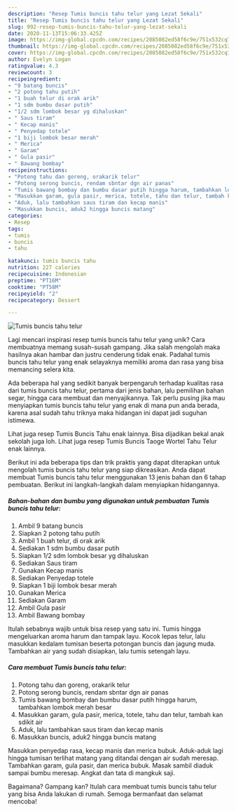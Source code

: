 ```yaml
---
description: "Resep Tumis buncis tahu telur yang Lezat Sekali"
title: "Resep Tumis buncis tahu telur yang Lezat Sekali"
slug: 992-resep-tumis-buncis-tahu-telur-yang-lezat-sekali
date: 2020-11-13T15:06:33.425Z
image: https://img-global.cpcdn.com/recipes/2085082ed58f6c9e/751x532cq70/tumis-buncis-tahu-telur-foto-resep-utama.jpg
thumbnail: https://img-global.cpcdn.com/recipes/2085082ed58f6c9e/751x532cq70/tumis-buncis-tahu-telur-foto-resep-utama.jpg
cover: https://img-global.cpcdn.com/recipes/2085082ed58f6c9e/751x532cq70/tumis-buncis-tahu-telur-foto-resep-utama.jpg
author: Evelyn Logan
ratingvalue: 4.3
reviewcount: 3
recipeingredient:
- "9 batang buncis"
- "2 potong tahu putih"
- "1 buah telur di orak arik"
- "1 sdm bumbu dasar putih"
- "1/2 sdm lombok besar yg dihaluskan"
- " Saus tiram"
- " Kecap manis"
- " Penyedap totele"
- "1 biji lombok besar merah"
- " Merica"
- " Garam"
- " Gula pasir"
- " Bawang bombay"
recipeinstructions:
- "Potong tahu dan goreng, orakarik telur"
- "Potong serong buncis, rendam sbntar dgn air panas"
- "Tumis bawang bombay dan bumbu dasar putih hingga harum, tambahkan lombok merah besar"
- "Masukkan garam, gula pasir, merica, totele, tahu dan telur, tambah kan sdikit air"
- "Aduk, lalu tambahkan saus tiram dan kecap manis"
- "Masukkan buncis, aduk2 hingga buncis matang"
categories:
- Resep
tags:
- tumis
- buncis
- tahu

katakunci: tumis buncis tahu 
nutrition: 227 calories
recipecuisine: Indonesian
preptime: "PT16M"
cooktime: "PT58M"
recipeyield: "2"
recipecategory: Dessert

---
```



![Tumis buncis tahu telur](https://img-global.cpcdn.com/recipes/2085082ed58f6c9e/751x532cq70/tumis-buncis-tahu-telur-foto-resep-utama.jpg)

Lagi mencari inspirasi resep tumis buncis tahu telur yang unik? Cara membuatnya memang susah-susah gampang. Jika salah mengolah maka hasilnya akan hambar dan justru cenderung tidak enak. Padahal tumis buncis tahu telur yang enak selayaknya memiliki aroma dan rasa yang bisa memancing selera kita.

Ada beberapa hal yang sedikit banyak berpengaruh terhadap kualitas rasa dari tumis buncis tahu telur, pertama dari jenis bahan, lalu pemilihan bahan segar, hingga cara membuat dan menyajikannya. Tak perlu pusing jika mau menyiapkan tumis buncis tahu telur yang enak di mana pun anda berada, karena asal sudah tahu triknya maka hidangan ini dapat jadi suguhan istimewa.

Lihat juga resep Tumis Buncis Tahu enak lainnya. Bisa dijadikan bekal anak sekolah juga loh. Lihat juga resep Tumis Buncis Taoge Wortel Tahu Telur enak lainnya.


Berikut ini ada beberapa tips dan trik praktis yang dapat diterapkan untuk mengolah tumis buncis tahu telur yang siap dikreasikan. Anda dapat membuat Tumis buncis tahu telur menggunakan 13 jenis bahan dan 6 tahap pembuatan. Berikut ini langkah-langkah dalam menyiapkan hidangannya.

<!--inarticleads1-->

##### Bahan-bahan dan bumbu yang digunakan untuk pembuatan Tumis buncis tahu telur:

1. Ambil 9 batang buncis
1. Siapkan 2 potong tahu putih
1. Ambil 1 buah telur, di orak arik
1. Sediakan 1 sdm bumbu dasar putih
1. Siapkan 1/2 sdm lombok besar yg dihaluskan
1. Sediakan  Saus tiram
1. Gunakan  Kecap manis
1. Sediakan  Penyedap totele
1. Siapkan 1 biji lombok besar merah
1. Gunakan  Merica
1. Sediakan  Garam
1. Ambil  Gula pasir
1. Ambil  Bawang bombay


Itulah sebabnya wajib untuk bisa resep yang satu ini. Tumis hingga mengeluarkan aroma harum dan tampak layu. Kocok lepas telur, lalu masukkan kedalam tumisan beserta potongan buncis dan jagung muda. Tambahkan air yang sudah disiapkan, lalu tumis setengah layu. 

<!--inarticleads2-->

##### Cara membuat Tumis buncis tahu telur:

1. Potong tahu dan goreng, orakarik telur
1. Potong serong buncis, rendam sbntar dgn air panas
1. Tumis bawang bombay dan bumbu dasar putih hingga harum, tambahkan lombok merah besar
1. Masukkan garam, gula pasir, merica, totele, tahu dan telur, tambah kan sdikit air
1. Aduk, lalu tambahkan saus tiram dan kecap manis
1. Masukkan buncis, aduk2 hingga buncis matang


Masukkan penyedap rasa, kecap manis dan merica bubuk. Aduk-aduk lagi hingga tumisan terlihat matang yang ditandai dengan air sudah meresap. Tambahkan garam, gula pasir, dan merica bubuk. Masak sambil diaduk sampai bumbu meresap. Angkat dan tata di mangkuk saji. 

Bagaimana? Gampang kan? Itulah cara membuat tumis buncis tahu telur yang bisa Anda lakukan di rumah. Semoga bermanfaat dan selamat mencoba!
